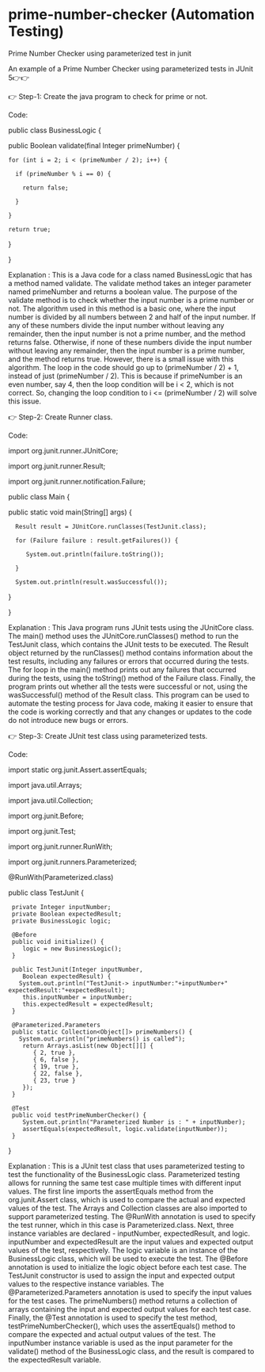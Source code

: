 # prime-number-checker (Automation Testing)
Prime Number Checker using parameterized test in junit

An example of a Prime Number Checker using parameterized tests in JUnit 5👉👉
 
 👉 Step-1: Create the java program to check  for prime or not.
 
  Code: 
 
 public class BusinessLogic {
 
  public Boolean validate(final Integer primeNumber) {
  
    for (int i = 2; i < (primeNumber / 2); i++) {
    
      if (primeNumber % i == 0) {
      
        return false;
        
      }
      
    }
    
    return true;
    
  }
  
}

 Explanation : This is a Java code for a class named BusinessLogic that has a method named validate. The validate method takes an integer parameter named primeNumber and returns a boolean value. The purpose of the validate method is to check whether the input number is a prime number or not.
The algorithm used in this method is a basic one, where the input number is divided by all numbers between 2 and half of the input number. If any of these numbers divide the input number without leaving any remainder, then the input number is not a prime number, and the method returns false. Otherwise, if none of these numbers divide the input number without leaving any remainder, then the input number is a prime number, and the method returns true.
However, there is a small issue with this algorithm. The loop in the code should go up to (primeNumber / 2) + 1, instead of just (primeNumber / 2). This is because if primeNumber is an even number, say 4, then the loop condition will be i < 2, which is not correct. So, changing the loop condition to i <= (primeNumber / 2) will solve this issue.

👉 Step-2:  Create Runner class.
 
  Code: 
 
 import org.junit.runner.JUnitCore;
 
import org.junit.runner.Result;

import org.junit.runner.notification.Failure;

public class Main {

   public static void main(String[] args) {
   
      Result result = JUnitCore.runClasses(TestJunit.class);
      
      for (Failure failure : result.getFailures()) {
      
         System.out.println(failure.toString());
         
      }
      
      System.out.println(result.wasSuccessful());
      
   }
   
}

 Explanation : This Java program runs JUnit tests using the JUnitCore class.
The main() method uses the JUnitCore.runClasses() method to run the TestJunit class, which contains the JUnit tests to be executed.
The Result object returned by the runClasses() method contains information about the test results, including any failures or errors that occurred during the tests.
The for loop in the main() method prints out any failures that occurred during the tests, using the toString() method of the Failure class.
Finally, the program prints out whether all the tests were successful or not, using the wasSuccessful() method of the Result class.
This program can be used to automate the testing process for Java code, making it easier to ensure that the code is working correctly and that any changes or updates to the code do not introduce new bugs or errors.

👉 Step-3:  Create JUnit test class using parameterized tests.
 
  Code: 
 
 import static org.junit.Assert.assertEquals;
 
import java.util.Arrays;

import java.util.Collection;


import org.junit.Before;

import org.junit.Test;

import org.junit.runner.RunWith;

import org.junit.runners.Parameterized;

@RunWith(Parameterized.class)

public class TestJunit {

     private Integer inputNumber;
     private Boolean expectedResult;
     private BusinessLogic logic;

     @Before
     public void initialize() {
        logic = new BusinessLogic();
     }

     public TestJunit(Integer inputNumber, 
        Boolean expectedResult) {
       System.out.println("TestJunit-> inputNumber:"+inputNumber+" expectedResult:"+expectedResult);
        this.inputNumber = inputNumber;
        this.expectedResult = expectedResult;
     }

     @Parameterized.Parameters
     public static Collection<Object[]> primeNumbers() {
       System.out.println("primeNumbers() is called");
        return Arrays.asList(new Object[][] {
           { 2, true },
           { 6, false },
           { 19, true },
           { 22, false },
           { 23, true }
        });
     }

     @Test
     public void testPrimeNumberChecker() {
        System.out.println("Parameterized Number is : " + inputNumber);
        assertEquals(expectedResult, logic.validate(inputNumber));
     }

}

Explanation : This is a JUnit test class that uses parameterized testing to test the functionality of the BusinessLogic class. Parameterized testing allows for running the same test case multiple times with different input values. The first line imports the assertEquals method from the org.junit.Assert class, which is used to compare the actual and expected values of the test. The Arrays and Collection classes are also imported to support parameterized testing. The @RunWith annotation is used to specify the test runner, which in this case is Parameterized.class. Next, three instance variables are declared - inputNumber, expectedResult, and logic. inputNumber and expectedResult are the input values and expected output values of the test, respectively. The logic variable is an instance of the BusinessLogic class, which will be used to execute the test. The @Before annotation is used to initialize the logic object before each test case. The TestJunit constructor is used to assign the input and expected output values to the respective instance variables. The @Parameterized.Parameters annotation is used to specify the input values for the test cases. The primeNumbers() method returns a collection of arrays containing the input and expected output values for each test case. Finally, the @Test annotation is used to specify the test method, testPrimeNumberChecker(), which uses the assertEquals() method to compare the expected and actual output values of the test. The inputNumber instance variable is used as the input parameter for the validate() method of the BusinessLogic class, and the result is compared to the expectedResult variable.
